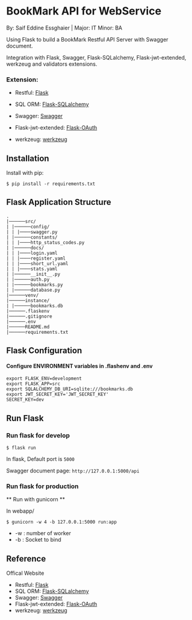 # BookMark API for WebService
By: Saif Eddine Essghaier | Major: IT Minor: BA

Using Flask to build a BookMark Restful API Server with Swagger document.

Integration with Flask, Swagger, Flask-SQLalchemy, Flask-jwt-extended, werkzeug and validators extensions.

### Extension:
- Restful: [Flask](https://flask.palletsprojects.com/en/2.2.x/api/)

- SQL ORM: [Flask-SQLalchemy](https://flask-sqlalchemy.palletsprojects.com/en/3.0.x/)

- Swagger: [Swagger](https://swagger.io/solutions/api-documentation/)

- Flask-jwt-extended: [Flask-OAuth](https://flask-jwt-extended.readthedocs.io/en/stable/)

- werkzeug: [werkzeug](https://werkzeug.palletsprojects.com/en/2.2.x/)


## Installation

Install with pip:

```
$ pip install -r requirements.txt
```

## Flask Application Structure 
```
.
|──────src/
| |──────config/
| | |────swagger.py
| |──────constants/
| | |────http_status_codes.py
| |──────docs/
| | |────login.yaml
| | |────register.yaml
| | |────short_url.yaml
| | |────stats.yaml
| |──────__init__.py
| |──────auth.py
| |──────bookmarks.py
| |──────database.py
|──────venv/
|──────instance/
| |──────bookmarks.db
|──────.flaskenv
|──────.gitignore
|──────.env
|──────README.md
|──────requirements.txt

```


## Flask Configuration

#### Configure ENVIRONMENT variables in .flashenv and .env

```
export FLASK_ENV=development
export FLASK_APP=src
export SQLALCHEMY_DB_URI=sqlite:///bookmarks.db
export JWT_SECRET_KEY='JWT_SECRET_KEY'
SECRET_KEY=dev

```

## Run Flask
### Run flask for develop
```
$ flask run
```
In flask, Default port is `5000`

Swagger document page:  `http://127.0.0.1:5000/api`

### Run flask for production

** Run with gunicorn **

In  webapp/

```
$ gunicorn -w 4 -b 127.0.0.1:5000 run:app

```

* -w : number of worker
* -b : Socket to bind




## Reference

Offical Website

- Restful: [Flask](https://flask.palletsprojects.com/en/2.2.x/api/)
- SQL ORM: [Flask-SQLalchemy](https://flask-sqlalchemy.palletsprojects.com/en/3.0.x/)
- Swagger: [Swagger](https://swagger.io/solutions/api-documentation/)
- Flask-jwt-extended: [Flask-OAuth](https://flask-jwt-extended.readthedocs.io/en/stable/)
- werkzeug: [werkzeug](https://werkzeug.palletsprojects.com/en/2.2.x/)
